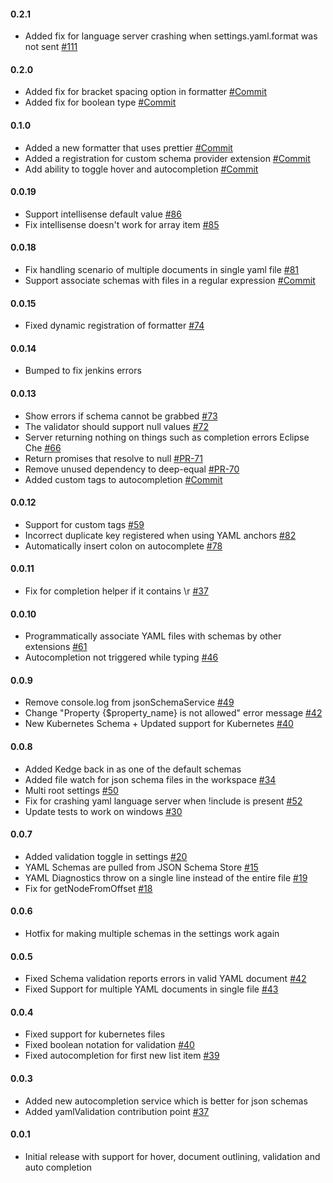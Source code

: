 #### 0.2.1

- Added fix for language server crashing when settings.yaml.format was not sent [#111](https://github.com/redhat-developer/yaml-language-server/issues/111)


#### 0.2.0

- Added fix for bracket spacing option in formatter [#Commit](https://github.com/redhat-developer/yaml-language-server/commit/3b79ef397dbd215744c4577da9227298b3447bad)
- Added fix for boolean type [#Commit](https://github.com/redhat-developer/yaml-language-server/commit/9351ef54348e0a967a672e7c0f45b091ed53c533)

#### 0.1.0

- Added a new formatter that uses prettier [#Commit](https://github.com/redhat-developer/yaml-language-server/commit/a5092e3d33a2e208bfea7941076518dedd2aba7b)
- Added a registration for custom schema provider extension [#Commit](https://github.com/redhat-developer/yaml-language-server/commit/c82830b2e1933fae6197d09e85b1e637b46b3896)
- Add ability to toggle hover and autocompletion [#Commit](https://github.com/redhat-developer/yaml-language-server/commit/0e4192cfacbbb5d442f817a7337d388ac3d01eff)

#### 0.0.19

- Support intellisense default value [#86](https://github.com/redhat-developer/yaml-language-server/pull/86)
- Fix intellisense doesn't work for array item [#85](https://github.com/redhat-developer/yaml-language-server/pull/85)

#### 0.0.18

- Fix handling scenario of multiple documents in single yaml file [#81](https://github.com/redhat-developer/yaml-language-server/commit/38da50092285aa499930d0e95fbbd7960b37b670)
- Support associate schemas with files in a regular expression [#Commit](https://github.com/redhat-developer/yaml-language-server/commit/d4a05e3dd72f55c53f1b0325c521a58f688839c9)

#### 0.0.15

- Fixed dynamic registration of formatter [#74](https://github.com/redhat-developer/yaml-language-server/issues/74)

#### 0.0.14

- Bumped to fix jenkins errors

#### 0.0.13
- Show errors if schema cannot be grabbed [#73](https://github.com/redhat-developer/yaml-language-server/issues/73)
- The validator should support null values [#72](https://github.com/redhat-developer/yaml-language-server/issues/72)
- Server returning nothing on things such as completion errors Eclipse Che [#66](https://github.com/redhat-developer/yaml-language-server/issues/66)
- Return promises that resolve to null [#PR-71](https://github.com/redhat-developer/yaml-language-server/pull/71)
- Remove unused dependency to deep-equal  [#PR-70](https://github.com/redhat-developer/yaml-language-server/pull/70)
- Added custom tags to autocompletion [#Commit](https://github.com/redhat-developer/yaml-language-server/commit/73c244a3efe09ec4250def78068c54af3acaed58)

#### 0.0.12
- Support for custom tags [#59](https://github.com/redhat-developer/yaml-language-server/issues/59)
- Incorrect duplicate key registered when using YAML anchors [#82](https://github.com/redhat-developer/vscode-yaml/issues/82)
- Automatically insert colon on autocomplete [#78](https://github.com/redhat-developer/vscode-yaml/issues/78)

#### 0.0.11
- Fix for completion helper if it contains \r [#37](https://github.com/redhat-developer/yaml-language-server/issues/37)

#### 0.0.10
- Programmatically associate YAML files with schemas by other extensions [#61](https://github.com/redhat-developer/vscode-yaml/issues/61)
- Autocompletion not triggered while typing [#46](https://github.com/redhat-developer/vscode-yaml/issues/46)

#### 0.0.9
- Remove console.log from jsonSchemaService [#49](https://github.com/redhat-developer/yaml-language-server/issues/49)
- Change "Property {$property_name} is not allowed" error message [#42](https://github.com/redhat-developer/yaml-language-server/issues/42)
- New Kubernetes Schema + Updated support for Kubernetes [#40](https://github.com/redhat-developer/yaml-language-server/issues/40)

#### 0.0.8
- Added Kedge back in as one of the default schemas
- Added file watch for json schema files in the workspace [#34](https://github.com/redhat-developer/yaml-language-server/issues/34)
- Multi root settings [#50](https://github.com/redhat-developer/vscode-yaml/issues/50)
- Fix for crashing yaml language server when !include is present [#52](https://github.com/redhat-developer/vscode-yaml/issues/52)
- Update tests to work on windows [#30](https://github.com/redhat-developer/yaml-language-server/issues/30)

#### 0.0.7
- Added validation toggle in settings [#20](https://github.com/redhat-developer/yaml-language-server/issues/20)
- YAML Schemas are pulled from JSON Schema Store [#15](https://github.com/redhat-developer/yaml-language-server/issues/15)
- YAML Diagnostics throw on a single line instead of the entire file [#19](https://github.com/redhat-developer/yaml-language-server/issues/19)
- Fix for getNodeFromOffset [#18](https://github.com/redhat-developer/yaml-language-server/issues/18)

#### 0.0.6
- Hotfix for making multiple schemas in the settings work again

#### 0.0.5
- Fixed Schema validation reports errors in valid YAML document [#42](https://github.com/redhat-developer/vscode-yaml/issues/42)
- Fixed Support for multiple YAML documents in single file [#43](https://github.com/redhat-developer/vscode-yaml/issues/43)

#### 0.0.4
- Fixed support for kubernetes files
- Fixed boolean notation for validation [#40](https://github.com/redhat-developer/vscode-yaml/issues/40)
- Fixed autocompletion for first new list item [#39](https://github.com/redhat-developer/vscode-yaml/issues/39)

#### 0.0.3
- Added new autocompletion service which is better for json schemas
- Added yamlValidation contribution point [#37](https://github.com/redhat-developer/vscode-yaml/issues/37)

#### 0.0.1
- Initial release with support for hover, document outlining, validation and auto completion
